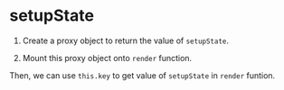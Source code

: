# setupState

1. Create a proxy object to return the value of `setupState`.

2. Mount this proxy object onto `render` function.

Then, we can use `this.key` to get value of `setupState` in `render` funtion.

